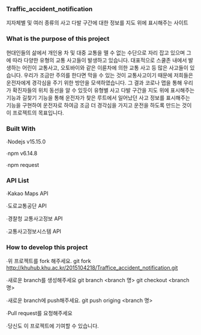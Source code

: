 ### Traffic_accident_notification
 지자체별 및 여러 종류의 사고 다발 구간에 대한 정보를 지도 위에 표시해주는 사이트

### What is the purpose of this project 
 현대인들의 삶에서 개인용 차 및 대중 교통을 뗄 수 없는 수단으로 자리 잡고 있으며 그에 따라 다양한 유형의 교통 사고들이 발생하고 있습니다.
 대표적으로 스쿨존 내에서 발생하는 어린이 교통사고, 오토바이와 같은 이륜차에 의한 교통 사고 등 많은 사고들이 있습니다.
 우리가 조금만 주의를 한다면 막을 수 있는 것이 교통사고이기 때문에 저희들은 운전자에게 경각심을 주기 위한 방안을 모색하였습니다.
 그 결과 코로나 맵을 통해 우리가 확진자들의 위치 동선을 알 수 있듯이 유형별 사고 다발 구간을 지도 위에 표시해주는 기능과 길찾기 기능을 통해 
 운전자가 찾은 루트에서 일어났던 사고 정보를 표시해주는 기능을 구현하여 운전자로 하여금 조금 더 경각심을 가지고 운전을 하도록 만드는 것이 이 프로젝트의 목표입니다.

### Built With
 ∙Nodejs v15.15.0
 
 ∙npm v6.14.8
 
 ∙npm request
 
### API List
 ∙Kakao Maps API
 
 ∙도로교통공단 API
 
 ∙경찰청 교통사고정보 API
 
 ∙교통사고정보시스템 API
 
### How to develop this project
 
 ∙위 프로젝트를 fork 해주세요.
 git fork http://khuhub.khu.ac.kr/2015104218/Traffice_accident_notification.git
 
 ∙새로운 branch를 생성해주세요
 git branch <branch 명>
 git checkout <branch 명>
 
 ∙새로운 branch에 push해주세요.
 git push origing <branch 명>
 
 ∙Pull request를 요청해주세요
 
 ∙당신도 이 프로젝트에 기여할 수 있습니다.
 